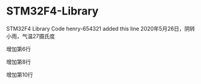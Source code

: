 ﻿# STM32F4-Library
STM32F4  Library Code
henry-654321 added this line
2020年5月26日，阴转小雨，气温27摄氏度

增加第6行

增加第8行

增加第10行
